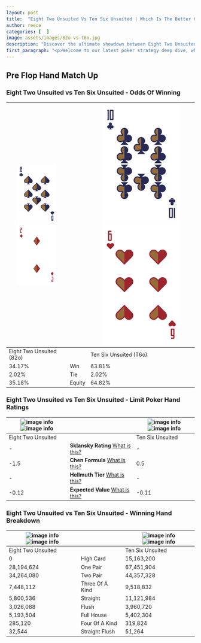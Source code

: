 ```yaml
---
layout: post
title:  "Eight Two Unsuited Vs Ten Six Unsuited | Which Is The Better Hand In Poker? A Complete Guide"
author: reece
categories: [  ]
image: assets/images/82o-vs-t6o.jpg
description: "Discover the ultimate showdown between Eight Two Unsuited and Ten Six Unsuited in poker! Uncover the odds, strategies, and scenarios where one hand triumphs over the other. Get ready to up your poker game with this thrilling analysis."
first_paragraph: "<p>Welcome to our latest poker strategy deep dive, where we're pitting two distinct hands against each other in a high-stakes showdown: Eight Two Unsuited vs Ten Six Unsuited.</p><p>In the dynamic world of poker, every decision counts, and knowing which hand holds the upper hand is key to your success at the table.</p><p>In this article, we'll dissect these two hands, explore the scenarios where one dominates the other, and equip you with the knowledge to make strategic choices that can tip the odds in your favor.</p><p>Get ready to unravel the intriguing dynamics of these poker hands and elevate your game to new heights.</p>"
---
```




[comment]: # (sp0)

## Pre Flop Hand Match Up

<div class="table hand-ratings" markdown="1"> 



### Eight Two Unsuited vs Ten Six Unsuited - Odds Of Winning


    
| ![image info](assets/images/hand1/8.png) ![image info](assets/images/hand1/2o.png) |  | ![image info](assets/images/hand2/T.png) ![image info](assets/images/hand2/6o.png) |
| -------- | -------- | -------- |
| Eight Two Unsuited (82o) |  | Ten Six Unsuited (T6o) |
| 34.17% | Win | 63.81% |
| 2.02% | Tie | 2.02% |
| 35.18% | Equity | 64.82% |




[comment]: # (sp1)



### Eight Two Unsuited vs Ten Six Unsuited - Limit Poker Hand Ratings


    
| ![image info](https://www.riverpairs.com/assets/images/hand1/8.png) ![image info](https://www.riverpairs.com/assets/images/hand1/2o.png) |  | ![image info](https://www.riverpairs.com/assets/images/hand2/T.png) ![image info](https://www.riverpairs.com/assets/images/hand2/6o.png) |
| -------- | -------- | -------- |
| Eight Two Unsuited |  | Ten Six Unsuited |
| - | **Sklansky Rating** [What is this?](/sklansky-rating-explained) | - |
| -1.5 | **Chen Formula** [What is this?](/chen-formula-explained) | 0.5 |
| - | **Hellmuth Tier** [What is this?](/Hellmuth-tier-explained) | - |
| -0.12 | **Expected Value** [What is this?](/expected-value-explained) | -0.11 |




[comment]: # (sp2)



### Eight Two Unsuited vs Ten Six Unsuited - Winning Hand Breakdown


    
| ![image info](https://www.riverpairs.com/assets/images/hand1/8.png) ![image info](https://www.riverpairs.com/assets/images/hand1/2o.png) |  | ![image info](https://www.riverpairs.com/assets/images/hand2/T.png) ![image info](https://www.riverpairs.com/assets/images/hand2/6o.png) |
| -------- | -------- | -------- |
| Eight Two Unsuited |  | Ten Six Unsuited |
| 0 | High Card | 15,163,200 |
| 28,194,624 | One Pair | 67,451,904 |
| 34,264,080 | Two Pair | 44,357,328 |
| 7,448,112 | Three Of A Kind | 9,518,832 |
| 5,800,536 | Straight | 11,121,984 |
| 3,026,088 | Flush | 3,960,720 |
| 5,193,504 | Full House | 5,402,304 |
| 285,120 | Four Of A Kind | 319,824 |
| 32,544 | Straight Flush | 51,264 |




[comment]: # (sp3)



</div>

[comment]: # (sp4)



[comment]: # (sp5)

